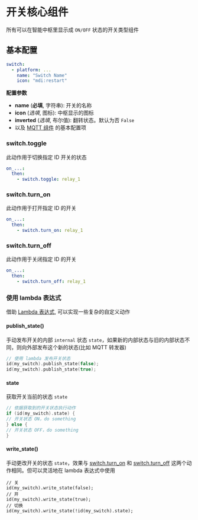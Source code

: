 # 开关核心组件


所有可以在智能中枢里显示成 `ON/OFF` 状态的开关类型组件


## 基本配置

```yaml
switch:
  - platform: ...
    name: "Switch Name"
    icon: "mdi:restart"
```

**配置参数**

- **name** (**必填**, 字符串): 开关的名称
- **icon** (*选填*, 图标): 中枢显示的图标
- **inverted** (*选填*, 布尔值): 翻转状态。默认为否 `False`
- 以及 [MQTT 组件](mqtt/components/mqtt#MQTT-组件基本配置项) 的基本配置项



### switch.toggle

此动作用于切换指定 ID 开关的状态

```yaml
on_...:
  then:
    - switch.toggle: relay_1
```



### switch.turn_on

此动作用于打开指定 ID 的开关

```yaml
on_...:
  then:
    - switch.turn_on: relay_1
```



### switch.turn_off

此动作用于关闭指定 ID 的开关


```yaml
on_...:
  then:
    - switch.turn_off: relay_1
```

### 使用 lambda 表达式


借助 [Lambda 表达式](mqtt/guides/automations#lambdas-表达式), 可以实现一些复杂的自定义动作


#### publish_state()

手动发布开关的内部 `internal` 状态 `state`，如果新的内部状态与旧的内部状态不同，则向外部发布这个新的状态(比如 MQTT 转发器)

```c++
// 使用 lambda 发布开关状态
id(my_switch).publish_state(false);
id(my_switch).publish_state(true);
```

#### state

获取开关当前的状态 `state`


```c++
// 依据获取到的开关状态执行动作
if (id(my_switch).state) {
// 开关状态 ON，do something
} else {
// 开关状态 OFF，do something
}
```


#### write_state()

手动更改开关的状态 `state`，效果与 [switch.turn_on](#switchturn_on) 和 [switch.turn_off](#switchturn_off) 这两个动作相同。但可以灵活地在 lambda 表达式中使用

```
// 关
id(my_switch).write_state(false);
// 开
id(my_switch).write_state(true);
// 切换
id(my_switch).write_state(!id(my_switch).state);
```


